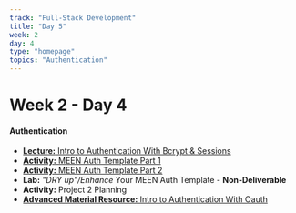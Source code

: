 ```yaml
---
track: "Full-Stack Development"
title: "Day 5"
week: 2
day: 4
type: "homepage"
topics: "Authentication"
---
```



# Week 2 - Day 4

#### Authentication

- [**Lecture:** Intro to Authentication With Bcrypt & Sessions](/full-stack-development/week-2/day-4/lecture-materials/authentication-with-bcrypt-and-sessions/)
- [**Activity:** MEEN Auth Template Part 1](/full-stack-development/week-2/day-4/lecture-materials/meen-auth-template-part-1)
- [**Activity:** MEEN Auth Template Part 2](/full-stack-development/week-2/day-4/lecture-materials/meen-auth-template-part-2)
- **Lab:** *"DRY up"/Enhance* Your MEEN Auth Template - **Non-Deliverable**
- **Activity:** Project 2 Planning
- [**Advanced Material Resource:** Intro to Authentication With Oauth](/full-stack-development/week-2/day-4/lecture-materials/authentication-with-oauth/)
